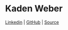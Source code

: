 # Kaden Weber

[Linkedin](https://www.linkedin.com/in/kaden-weber/) |
[GitHub](https://github.com/kaden-weber) |
[Source](https://github.com/kaden-weber/markdown-resume-builder-html-pdf)
